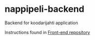 # nappipeli-backend

Backend for koodarijahti application

Instructions found in [Front-end repository](https://github.com/ArttuJanhunen/nappipeli)
